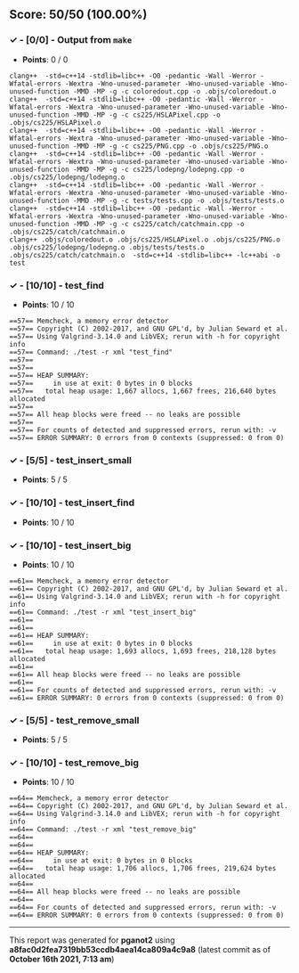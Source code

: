 


## Score: 50/50 (100.00%)


### ✓ - [0/0] - Output from `make`

- **Points**: 0 / 0


```
clang++  -std=c++14 -stdlib=libc++ -O0 -pedantic -Wall -Werror -Wfatal-errors -Wextra -Wno-unused-parameter -Wno-unused-variable -Wno-unused-function -MMD -MP -g -c coloredout.cpp -o .objs/coloredout.o
clang++  -std=c++14 -stdlib=libc++ -O0 -pedantic -Wall -Werror -Wfatal-errors -Wextra -Wno-unused-parameter -Wno-unused-variable -Wno-unused-function -MMD -MP -g -c cs225/HSLAPixel.cpp -o .objs/cs225/HSLAPixel.o
clang++  -std=c++14 -stdlib=libc++ -O0 -pedantic -Wall -Werror -Wfatal-errors -Wextra -Wno-unused-parameter -Wno-unused-variable -Wno-unused-function -MMD -MP -g -c cs225/PNG.cpp -o .objs/cs225/PNG.o
clang++  -std=c++14 -stdlib=libc++ -O0 -pedantic -Wall -Werror -Wfatal-errors -Wextra -Wno-unused-parameter -Wno-unused-variable -Wno-unused-function -MMD -MP -g -c cs225/lodepng/lodepng.cpp -o .objs/cs225/lodepng/lodepng.o
clang++  -std=c++14 -stdlib=libc++ -O0 -pedantic -Wall -Werror -Wfatal-errors -Wextra -Wno-unused-parameter -Wno-unused-variable -Wno-unused-function -MMD -MP -g -c tests/tests.cpp -o .objs/tests/tests.o
clang++  -std=c++14 -stdlib=libc++ -O0 -pedantic -Wall -Werror -Wfatal-errors -Wextra -Wno-unused-parameter -Wno-unused-variable -Wno-unused-function -MMD -MP -g -c cs225/catch/catchmain.cpp -o .objs/cs225/catch/catchmain.o
clang++ .objs/coloredout.o .objs/cs225/HSLAPixel.o .objs/cs225/PNG.o .objs/cs225/lodepng/lodepng.o .objs/tests/tests.o .objs/cs225/catch/catchmain.o  -std=c++14 -stdlib=libc++ -lc++abi -o test

```


### ✓ - [10/10] - test_find

- **Points**: 10 / 10

```
==57== Memcheck, a memory error detector
==57== Copyright (C) 2002-2017, and GNU GPL'd, by Julian Seward et al.
==57== Using Valgrind-3.14.0 and LibVEX; rerun with -h for copyright info
==57== Command: ./test -r xml "test_find"
==57== 
==57== 
==57== HEAP SUMMARY:
==57==     in use at exit: 0 bytes in 0 blocks
==57==   total heap usage: 1,667 allocs, 1,667 frees, 216,640 bytes allocated
==57== 
==57== All heap blocks were freed -- no leaks are possible
==57== 
==57== For counts of detected and suppressed errors, rerun with: -v
==57== ERROR SUMMARY: 0 errors from 0 contexts (suppressed: 0 from 0)

```



### ✓ - [5/5] - test_insert_small

- **Points**: 5 / 5





### ✓ - [10/10] - test_insert_find

- **Points**: 10 / 10





### ✓ - [10/10] - test_insert_big

- **Points**: 10 / 10

```
==61== Memcheck, a memory error detector
==61== Copyright (C) 2002-2017, and GNU GPL'd, by Julian Seward et al.
==61== Using Valgrind-3.14.0 and LibVEX; rerun with -h for copyright info
==61== Command: ./test -r xml "test_insert_big"
==61== 
==61== 
==61== HEAP SUMMARY:
==61==     in use at exit: 0 bytes in 0 blocks
==61==   total heap usage: 1,693 allocs, 1,693 frees, 218,128 bytes allocated
==61== 
==61== All heap blocks were freed -- no leaks are possible
==61== 
==61== For counts of detected and suppressed errors, rerun with: -v
==61== ERROR SUMMARY: 0 errors from 0 contexts (suppressed: 0 from 0)

```



### ✓ - [5/5] - test_remove_small

- **Points**: 5 / 5





### ✓ - [10/10] - test_remove_big

- **Points**: 10 / 10

```
==64== Memcheck, a memory error detector
==64== Copyright (C) 2002-2017, and GNU GPL'd, by Julian Seward et al.
==64== Using Valgrind-3.14.0 and LibVEX; rerun with -h for copyright info
==64== Command: ./test -r xml "test_remove_big"
==64== 
==64== 
==64== HEAP SUMMARY:
==64==     in use at exit: 0 bytes in 0 blocks
==64==   total heap usage: 1,706 allocs, 1,706 frees, 219,624 bytes allocated
==64== 
==64== All heap blocks were freed -- no leaks are possible
==64== 
==64== For counts of detected and suppressed errors, rerun with: -v
==64== ERROR SUMMARY: 0 errors from 0 contexts (suppressed: 0 from 0)

```



---

This report was generated for **pganot2** using **a8fac0d2fea7319bb53ccdb4aea14ca809a4c9a8** (latest commit as of **October 16th 2021, 7:13 am**)
